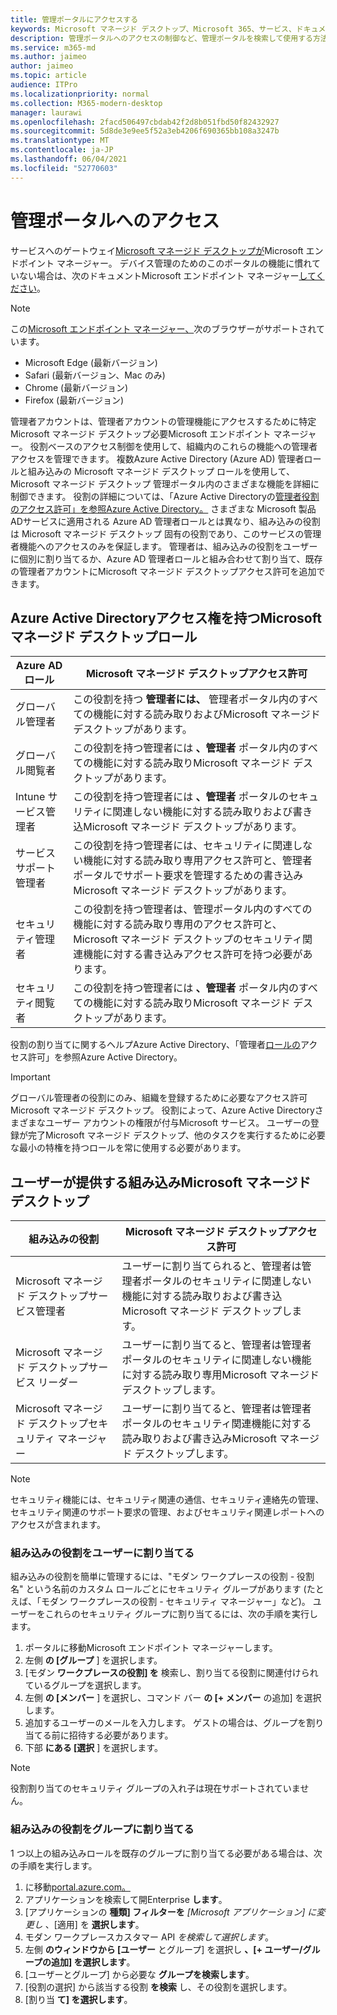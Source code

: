 ```yaml
---
title: 管理ポータルにアクセスする
keywords: Microsoft マネージド デスクトップ、Microsoft 365、サービス、ドキュメント
description: 管理ポータルへのアクセスの制御など、管理ポータルを検索して使用する方法。
ms.service: m365-md
ms.author: jaimeo
author: jaimeo
ms.topic: article
audience: ITPro
ms.localizationpriority: normal
ms.collection: M365-modern-desktop
manager: laurawi
ms.openlocfilehash: 2facd506497cbdab42f2d8b051fbd50f82432927
ms.sourcegitcommit: 5d8de3e9ee5f52a3eb4206f690365bb108a3247b
ms.translationtype: MT
ms.contentlocale: ja-JP
ms.lasthandoff: 06/04/2021
ms.locfileid: "52770603"
---
```

# <a name="access-the-admin-portal"></a>管理ポータルへのアクセス

サービスへのゲートウェイ[Microsoft マネージド デスクトップが](https://endpoint.microsoft.com/)Microsoft エンドポイント マネージャー。 デバイス管理のためのこのポータルの機能に慣れていない場合は、次のドキュメントMicrosoft エンドポイント マネージャー[してください](/mem/)。

> [!NOTE]
> この[Microsoft エンドポイント マネージャー、](https://endpoint.microsoft.com/)次のブラウザーがサポートされています。
> - Microsoft Edge (最新バージョン)
> - Safari (最新バージョン、Mac のみ)
> - Chrome (最新バージョン)
> - Firefox (最新バージョン)

管理者アカウントは、管理者アカウントの管理機能にアクセスするために特定Microsoft マネージド デスクトップ必要Microsoft エンドポイント マネージャー。 役割ベースのアクセス制御を使用して、組織内のこれらの機能への管理者アクセスを管理できます。 複数Azure Active Directory (Azure AD) 管理者ロールと組み込みの Microsoft マネージド デスクトップ ロールを使用して、Microsoft マネージド デスクトップ 管理ポータル内のさまざまな機能を詳細に制御できます。 役割の詳細については、「Azure Active Directoryの[管理者役割のアクセス許可」を参照Azure Active Directory。](/azure/active-directory/users-groups-roles/directory-assign-admin-roles) さまざまな Microsoft 製品ADサービスに適用される Azure AD 管理者ロールとは異なり、組み込みの役割は Microsoft マネージド デスクトップ 固有の役割であり、このサービスの管理者機能へのアクセスのみを保証します。 管理者は、組み込みの役割をユーザーに個別に割り当てるか、Azure AD 管理者ロールと組み合わせて割り当て、既存の管理者アカウントにMicrosoft マネージド デスクトップアクセス許可を追加できます。

## <a name="azure-active-directory-roles-with-microsoft-managed-desktop-access"></a>Azure Active Directoryアクセス権を持つMicrosoft マネージド デスクトップロール

|Azure AD ロール  |Microsoft マネージド デスクトップアクセス許可  |
|---------|---------|
|グローバル管理者     | この役割を持つ **管理者には、** 管理者ポータル内のすべての機能に対する読み取りおよびMicrosoft マネージド デスクトップがあります。         |
|グローバル閲覧者     | この役割を持つ管理者には **、管理者** ポータル内のすべての機能に対する読み取りMicrosoft マネージド デスクトップがあります。         |
|Intune サービス管理者     |  この役割を持つ管理者には **、管理者** ポータルのセキュリティに関連しない機能に対する読み取りおよび書き込Microsoft マネージド デスクトップがあります。       |
|サービス サポート管理者     | この役割を持つ管理者には、セキュリティに関連しない機能に対する読み取り専用アクセス許可と、管理者ポータルでサポート要求を管理するための書き込みMicrosoft マネージド デスクトップがあります。         |
|セキュリティ管理者 | この役割を持つ管理者は、管理ポータル内のすべての機能に対する読み取り専用のアクセス許可と、Microsoft マネージド デスクトップのセキュリティ関連機能に対する書き込みアクセス許可を持つ必要があります。 |
|セキュリティ閲覧者 |この役割を持つ管理者には **、管理者** ポータル内のすべての機能に対する読み取りMicrosoft マネージド デスクトップがあります。|

役割の割り当てに関するヘルプAzure Active Directory、「管理者[ロールの](/azure/active-directory/users-groups-roles/directory-assign-admin-roles)アクセス許可」を参照Azure Active Directory。

> [!IMPORTANT]
> グローバル管理者の役割にのみ、組織を登録するために必要なアクセス許可Microsoft マネージド デスクトップ。 役割によって、Azure Active Directoryさまざまなユーザー アカウントの権限が付与Microsoft サービス。 ユーザーの登録が完了Microsoft マネージド デスクトップ、他のタスクを実行するために必要な最小の特権を持つロールを常に使用する必要があります。

## <a name="built-in-roles-provided-by-microsoft-managed-desktop"></a>ユーザーが提供する組み込みMicrosoft マネージド デスクトップ


|組み込みの役割  |Microsoft マネージド デスクトップアクセス許可  |
|---------|---------|
|Microsoft マネージド デスクトップサービス管理者  | ユーザーに割り当てられると、管理者は管理者ポータルのセキュリティに関連しない機能に対する読み取りおよび書き込Microsoft マネージド デスクトップします。  |
|Microsoft マネージド デスクトップサービス リーダー | ユーザーに割り当てると、管理者は管理者ポータルのセキュリティに関連しない機能に対する読み取り専用Microsoft マネージド デスクトップします。 |
|Microsoft マネージド デスクトップセキュリティ マネージャー |ユーザーに割り当てると、管理者は管理者ポータルのセキュリティ関連機能に対する読み取りおよび書き込みMicrosoft マネージド デスクトップします。   |

> [!NOTE]
> セキュリティ機能には、セキュリティ関連の通信、セキュリティ連絡先の管理、セキュリティ関連のサポート要求の管理、およびセキュリティ関連レポートへのアクセスが含まれます。 

### <a name="assigning-built-in-roles-to-user"></a>組み込みの役割をユーザーに割り当てる

組み込みの役割を簡単に管理するには、"モダン ワークプレースの役割 _-_ 役割名" という名前のカスタム ロールごとにセキュリティ グループがあります (たとえば、「モダン ワークプレースの役割 - セキュリティ マネージャー」など)。 ユーザーをこれらのセキュリティ グループに割り当てるには、次の手順を実行します。
1.  ポータルに移動Microsoft エンドポイント マネージャーします。
2.  左側 **の [グループ** ] を選択します。
3.  [モダン **ワークプレースの役割] を** 検索し、割り当てる役割に関連付けられているグループを選択します。 
4.  左側 **の [メンバー** ] を選択し、コマンド バー **の [+ メンバー** の追加] を選択します。
5.  追加するユーザーのメールを入力します。 ゲストの場合は、グループを割り当てる前に招待する必要があります。
6.  下部 **にある [選択** ] を選択します。

> [!NOTE]
> 役割割り当てのセキュリティ グループの入れ子は現在サポートされていません。 

### <a name="assigning-built-in-roles-to-groups"></a>組み込みの役割をグループに割り当てる

1 つ以上の組み込みロールを既存のグループに割り当てる必要がある場合は、次の手順を実行します。
1. に移動[portal.azure.com。](https://portal.azure.com/)
2. アプリケーションを検索して開Enterprise **します**。
3. [アプリケーションの **種類] フィルターを** _[Microsoft アプリケーション] に変更し_ 、[適用] を **選択します**。
4. モダン ワークプレースカスタマー API _を検索して選択します_。
5. 左側 **のウィンドウから [ユーザー** とグループ] を選択し **、[+ ユーザー/グループの追加] を選択します**。
6. [ユーザーとグループ] から必要な **グループを検索します**。
7. [役割の選択] から該当する役割 **を検索** し、その役割を選択します。
8. [割り当 **て] を選択します**。
